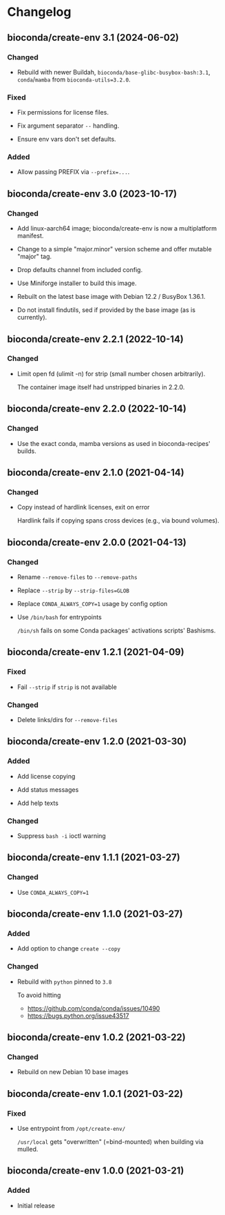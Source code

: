 # Changelog


## bioconda/create-env 3.1 (2024-06-02)

### Changed

- Rebuild with newer Buildah, `bioconda/base-glibc-busybox-bash:3.1`, `conda`/`mamba` from `bioconda-utils=3.2.0`.

### Fixed

- Fix permissions for license files.

- Fix argument separator `--` handling.

- Ensure env vars don't set defaults.

### Added

- Allow passing PREFIX via `--prefix=...`.


## bioconda/create-env 3.0 (2023-10-17)

### Changed

- Add linux-aarch64 image; bioconda/create-env is now a multiplatform manifest.

- Change to a simple "major.minor" version scheme and offer mutable "major" tag.

- Drop defaults channel from included config.

- Use Miniforge installer to build this image.

- Rebuilt on the latest base image with Debian 12.2 / BusyBox 1.36.1.

- Do not install findutils, sed if provided by the base image (as is currently).


## bioconda/create-env 2.2.1 (2022-10-14)

### Changed

- Limit open fd (ulimit -n) for strip (small number chosen arbitrarily).

  The container image itself had unstripped binaries in 2.2.0.


## bioconda/create-env 2.2.0 (2022-10-14)

### Changed

- Use the exact conda, mamba versions as used in bioconda-recipes' builds.


## bioconda/create-env 2.1.0 (2021-04-14)

### Changed

- Copy instead of hardlink licenses, exit on error

  Hardlink fails if copying spans cross devices (e.g., via bound volumes).


## bioconda/create-env 2.0.0 (2021-04-13)

### Changed

- Rename `--remove-files` to `--remove-paths`

- Replace `--strip` by `--strip-files=GLOB`

- Replace `CONDA_ALWAYS_COPY=1` usage by config option

- Use `/bin/bash` for entrypoints

  `/bin/sh` fails on some Conda packages' activations scripts' Bashisms.


## bioconda/create-env 1.2.1 (2021-04-09)

### Fixed

- Fail `--strip` if `strip` is not available

### Changed

- Delete links/dirs for `--remove-files`


## bioconda/create-env 1.2.0 (2021-03-30)

### Added

- Add license copying

- Add status messages

- Add help texts

### Changed

- Suppress `bash -i` ioctl warning


## bioconda/create-env 1.1.1 (2021-03-27)

### Changed

- Use `CONDA_ALWAYS_COPY=1`


## bioconda/create-env 1.1.0 (2021-03-27)

### Added

- Add option to change `create --copy`

### Changed

- Rebuild with `python` pinned to `3.8`

  To avoid hitting
    - https://github.com/conda/conda/issues/10490
    - https://bugs.python.org/issue43517


## bioconda/create-env 1.0.2 (2021-03-22)

### Changed

- Rebuild on new Debian 10 base images


## bioconda/create-env 1.0.1 (2021-03-22)

### Fixed

- Use entrypoint from `/opt/create-env/`

  `/usr/local` gets "overwritten" (=bind-mounted) when building via mulled.


## bioconda/create-env 1.0.0 (2021-03-21)

### Added

- Initial release


<!--

## bioconda/create-env X.Y.Z (YYYY-MM-DD)

### Added

- item

### Fixed

- item

### Changed

- item

### Removed

- item

-->
